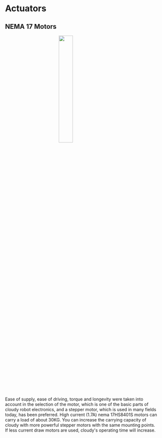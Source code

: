 # Actuators

##  NEMA 17 Motors
<img src="https://www.robolinkmarket.com/17hs4401s-nema17-step-motor-step-motor-robolink-22359-87-B.webp" style="width:30%; margin-left:auto; margin-right:auto; display:block"/>

Ease of supply, ease of driving, torque and longevity were taken into account in the selection of the motor, which is one of the basic parts of cloudy robot electronics, and a stepper motor, which is used in many fields today, has been preferred. High current (1.7A) nema 17HS8401S motors can carry a load of about 30KG. You can increase the carrying capacity of cloudy with more powerful stepper motors with the same mounting points. If less current draw motors are used, cloudy's operating time will increase.
